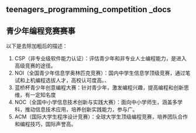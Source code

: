 

## teenagers_programming_competition _docs


## 青少年编程竞赛赛事
以下是去除加粗后的描述：

1. CSP（非专业级软件能力认证）：评估青少年和非专业人士编程能力，是进入高级竞赛的途径。
2. NOI（全国青少年信息学奥林匹克竞赛）：国内中学生信息学顶级竞赛，通过笔试和上机编程选拔人才，高校认可度高。、 
3. 蓝桥杯青少年创意编程大赛：针对青少年，激发编程兴趣，提高编程和创新思维，有一定知名度
4. NOC（全国中小学信息技术创新与实践大赛）：面向中小学师生，涵盖多学科，推动信息技术应用，培养创新实践能力，参与广。
5. ACM（国际大学生程序设计竞赛）：全球大学生顶级编程竞赛，培养团队合作和编程技巧，国际声誉高。